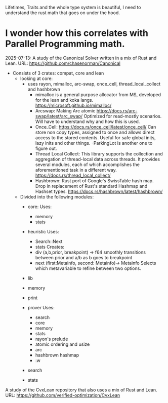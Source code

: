 Lifetimes, Traits and the whole type system is beautiful,
I need to understand the rust math that goes on under the hood.

I wonder how this correlates with Parallel Programming math.
===========================================================================================
2025-07-13:
A study of the Canonical Solver written in a mix of Rust and Lean.
URL: https://github.com/chasenorman/Canonical
- Consists of 3 crates: compat, core and lean
  - looking at core:
    - uses rayon, mimalloc, arc-swap, once_cell, thread_local_collect and hashbrown
      - mimalloc is a general purpose allocator from MS, developed for the lean and koka langs.  https://microsoft.github.io/mimalloc/
      - Arcswap: Making Arc atomic https://docs.rs/arc-swap/latest/arc_swap/
      Optimized for read-mostly scenarios.
      Will have to understand why and how this is used.
      - Once_Cell:
      https://docs.rs/once_cell/latest/once_cell/
      Can store non copy types, assigned to once and allows direct access to the stored contents. Useful for safe global inits, lazy inits and other things.
      -ParkingLot is another one to figure out.
      - Thread Local Collect: This library supports the collection and aggregation of thread-local data across threads. It provides several modules, each of which accomplishes the aforementioned task in a different way. https://docs.rs/thread_local_collect/
      - Hashbrown: Rust port of Google's SwissTable hash map.
      Drop in replacement of Rust's standard Hashmap and Hashset types.
     https://docs.rs/hashbrown/latest/hashbrown/
  - Divided into the following modules:
    - core:
      Uses:
       - memory
       - stats


    - heuristic
      Uses:
        - Search::Next
        - stats
      Creates:
        - div
          (a,b,prior, breakpoint) -> f64
          smoothly transitions between prior and a/b as b goes to breakpoint
        - next
           (first:Metainfo, second: Metainfo)-> Metainfo
           Selects which metavariable to refine between two options.


    - lib
    - memory
    - print
    - prover
      Uses:
        - search
        - core
        - memory
        - stats
        - rayon's prelude
        - atomic ordering and usize
        - arc
        - hashbrown hashmap
        -  :w
    - search
    - stats






A study of the CvxLean repository that also uses a mix of Rust and Lean.
URL: https://github.com/verified-optimization/CvxLean

